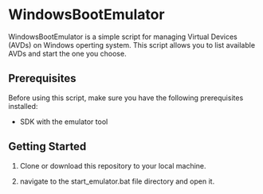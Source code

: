 # WindowsBootEmulator

WindowsBootEmulator is a simple script for managing Virtual Devices (AVDs) on Windows operting system. This script allows you to list available AVDs and start the one you choose.

## Prerequisites

Before using this script, make sure you have the following prerequisites installed:

- SDK with the emulator tool

## Getting Started

1. Clone or download this repository to your local machine.

2. navigate to the start_emulator.bat file directory and open it.
